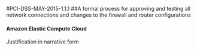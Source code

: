 #PCI-DSS-MAY-2015-1.1.1
##A formal process for approving and testing all network connections and changes to the firewall and router configurations

#### Amazon Elastic Compute Cloud
Justification in narrative form
